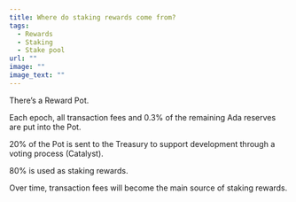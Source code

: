 ```yaml
---
title: Where do staking rewards come from?
tags:
  - Rewards
  - Staking
  - Stake pool
url: ""
image: ""
image_text: ""
---
```


There’s a Reward Pot.

Each epoch, all transaction fees and 0.3% of the remaining Ada reserves are put into the Pot.

20% of the Pot is sent to the Treasury to support development through a voting process (Catalyst).

80% is used as staking rewards.

Over time, transaction fees will become the main source of staking rewards.
